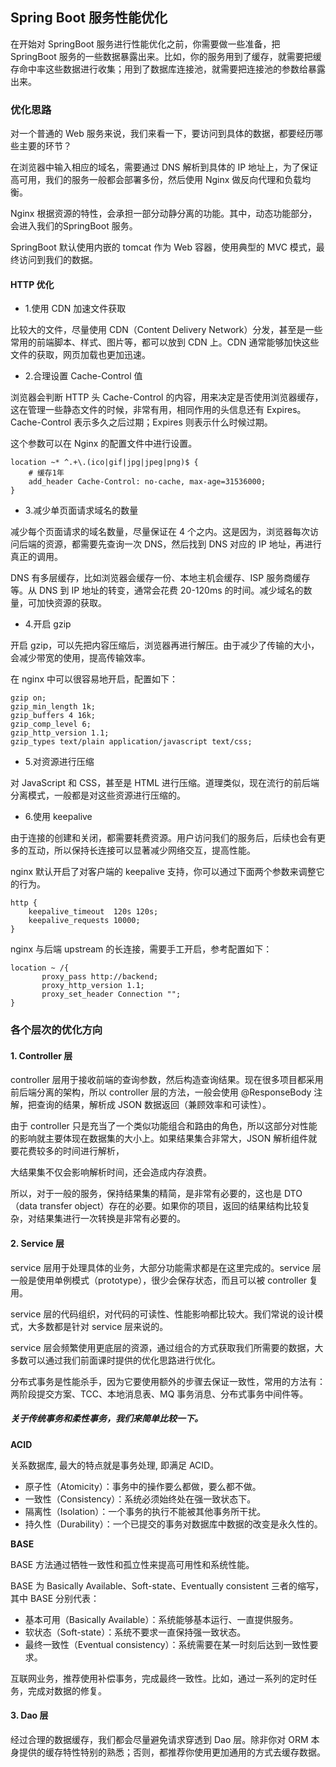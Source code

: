 ## Spring Boot 服务性能优化

在开始对 SpringBoot 服务进行性能优化之前，你需要做一些准备，把 SpringBoot
服务的一些数据暴露出来。比如，你的服务用到了缓存，就需要把缓存命中率这些数据进行收集；用到了数据库连接池，就需要把连接池的参数给暴露出来。

### 优化思路

对一个普通的 Web 服务来说，我们来看一下，要访问到具体的数据，都要经历哪些主要的环节？

在浏览器中输入相应的域名，需要通过 DNS 解析到具体的 IP 地址上，为了保证高可用，我们的服务一般都会部署多份，然后使用 Nginx
做反向代理和负载均衡。

Nginx 根据资源的特性，会承担一部分动静分离的功能。其中，动态功能部分，会进入我们的SpringBoot 服务。

SpringBoot 默认使用内嵌的 tomcat 作为 Web 容器，使用典型的 MVC 模式，最终访问到我们的数据。

#### HTTP 优化

* 1.使用 CDN 加速文件获取

比较大的文件，尽量使用 CDN（Content Delivery Network）分发，甚至是一些常用的前端脚本、样式、图片等，都可以放到 CDN 上。CDN
通常能够加快这些文件的获取，网页加载也更加迅速。

* 2.合理设置 Cache-Control 值

浏览器会判断 HTTP 头 Cache-Control 的内容，用来决定是否使用浏览器缓存，这在管理一些静态文件的时候，非常有用，相同作用的头信息还有
Expires。Cache-Control 表示多久之后过期；Expires 则表示什么时候过期。

这个参数可以在 Nginx 的配置文件中进行设置。

```text
location ~* ^.+\.(ico|gif|jpg|jpeg|png)$ { 
    # 缓存1年
    add_header Cache-Control: no-cache, max-age=31536000;
}
```

* 3.减少单页面请求域名的数量

减少每个页面请求的域名数量，尽量保证在 4 个之内。这是因为，浏览器每次访问后端的资源，都需要先查询一次 DNS，然后找到 DNS 对应的
IP 地址，再进行真正的调用。

DNS 有多层缓存，比如浏览器会缓存一份、本地主机会缓存、ISP 服务商缓存等。从 DNS 到 IP 地址的转变，通常会花费 20-120ms
的时间。减少域名的数量，可加快资源的获取。

* 4.开启 gzip

开启 gzip，可以先把内容压缩后，浏览器再进行解压。由于减少了传输的大小，会减少带宽的使用，提高传输效率。

在 nginx 中可以很容易地开启，配置如下：

```text
gzip on;
gzip_min_length 1k;
gzip_buffers 4 16k;
gzip_comp_level 6;
gzip_http_version 1.1;
gzip_types text/plain application/javascript text/css;
```

* 5.对资源进行压缩

对 JavaScript 和 CSS，甚至是 HTML 进行压缩。道理类似，现在流行的前后端分离模式，一般都是对这些资源进行压缩的。

* 6.使用 keepalive

由于连接的创建和关闭，都需要耗费资源。用户访问我们的服务后，后续也会有更多的互动，所以保持长连接可以显著减少网络交互，提高性能。

nginx 默认开启了对客户端的 keepalive 支持，你可以通过下面两个参数来调整它的行为。

```text
http {
    keepalive_timeout  120s 120s;
    keepalive_requests 10000;
}
```

nginx 与后端 upstream 的长连接，需要手工开启，参考配置如下：

```text
location ~ /{ 
       proxy_pass http://backend;
       proxy_http_version 1.1;
       proxy_set_header Connection "";
}
```

### 各个层次的优化方向

#### 1. Controller 层

controller 层用于接收前端的查询参数，然后构造查询结果。现在很多项目都采用前后端分离的架构，所以 controller 层的方法，一般会使用
@ResponseBody 注解，把查询的结果，解析成 JSON 数据返回（兼顾效率和可读性）。

由于 controller 只是充当了一个类似功能组合和路由的角色，所以这部分对性能的影响就主要体现在数据集的大小上。如果结果集合非常大，JSON
解析组件就要花费较多的时间进行解析，

大结果集不仅会影响解析时间，还会造成内存浪费。

所以，对于一般的服务，保持结果集的精简，是非常有必要的，这也是 DTO（data transfer
object）存在的必要。如果你的项目，返回的结果结构比较复杂，对结果集进行一次转换是非常有必要的。

#### 2. Service 层

service 层用于处理具体的业务，大部分功能需求都是在这里完成的。service 层一般是使用单例模式（prototype），很少会保存状态，而且可以被
controller 复用。

service 层的代码组织，对代码的可读性、性能影响都比较大。我们常说的设计模式，大多数都是针对 service 层来说的。

service 层会频繁使用更底层的资源，通过组合的方式获取我们所需要的数据，大多数可以通过我们前面课时提供的优化思路进行优化。

分布式事务是性能杀手，因为它要使用额外的步骤去保证一致性，常用的方法有：两阶段提交方案、TCC、本地消息表、MQ 事务消息、分布式事务中间件等。

##### 关于传统事务和柔性事务，我们来简单比较一下。

**ACID**

关系数据库, 最大的特点就是事务处理, 即满足 ACID。

* 原子性（Atomicity）：事务中的操作要么都做，要么都不做。
* 一致性（Consistency）：系统必须始终处在强一致状态下。
* 隔离性（Isolation）：一个事务的执行不能被其他事务所干扰。
* 持久性（Durability）：一个已提交的事务对数据库中数据的改变是永久性的。

**BASE**

BASE 方法通过牺牲一致性和孤立性来提高可用性和系统性能。

BASE 为 Basically Available、Soft-state、Eventually consistent 三者的缩写，其中 BASE 分别代表：

* 基本可用（Basically Available）：系统能够基本运行、一直提供服务。
* 软状态（Soft-state）：系统不要求一直保持强一致状态。
* 最终一致性（Eventual consistency）：系统需要在某一时刻后达到一致性要求。

互联网业务，推荐使用补偿事务，完成最终一致性。比如，通过一系列的定时任务，完成对数据的修复。

#### 3. Dao 层

经过合理的数据缓存，我们都会尽量避免请求穿透到 Dao 层。除非你对 ORM 本身提供的缓存特性特别的熟悉；否则，都推荐你使用更加通用的方式去缓存数据。





